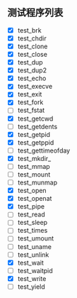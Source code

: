 ## 测试程序列表

* [X] test_brk
* [X] test_chdir
* [X] test_clone
* [X] test_close
* [X] test_dup
* [X] test_dup2
* [X] test_echo
* [X] test_execve
* [X] test_exit
* [X] test_fork
* [ ] test_fstat
* [X] test_getcwd
* [ ] test_getdents
* [X] test_getpid
* [X] test_getppid
* [ ] test_gettimeofday
* [X] test_mkdir_
* [ ] test_mmap
* [ ] test_mount
* [ ] test_munmap
* [x] test_open
* [x] test_openat
* [X] test_pipe
* [ ] test_read
* [ ] test_sleep
* [ ] test_times
* [ ] test_umount
* [ ] test_uname
* [ ] test_unlink
* [X] test_wait
* [ ] test_waitpid
* [X] test_write
* [ ] test_yield
